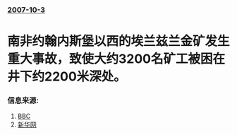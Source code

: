 ### [2007-10-3](/news/2007/10/3/index.md)

##### 
# 南非约翰内斯堡以西的埃兰兹兰金矿发生重大事故，致使大约3200名矿工被困在井下约2200米深处。




### 信息来源:

1. [BBC](http://news.bbc.co.uk/2/hi/africa/7027122.stm)
2. [新华网](http://news.xinhuanet.com/newscenter/2007-10/04/content_6829812.htm)
